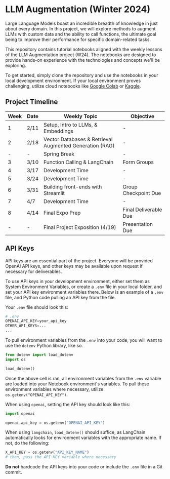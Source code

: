 # LLM Augmentation (Winter 2024)

Large Language Models boast an incredible breadth of knowledge in just about every domain. In this project, we will explore methods to augment LLMs with custom data and the ability to call functions, the ultimate goal being to improve their performance for specific domain-related tasks.

This repository contains tutorial notebooks aligned with the weekly lessons of the LLM Augmentation project (W24). The notebooks are designed to provide hands-on experience with the technologies and concepts we'll be exploring. 

To get started, simply clone the repository and use the notebooks in your local development environment. If your local environment proves challenging, utilize cloud notebooks like [Google Colab](https://colab.research.google.com/) or [Kaggle](https://www.kaggle.com/).

## Project Timeline 

| Week | Date  | Weekly Topic                                     | Objective             |
|------|-------|--------------------------------------------------|-----------------------|
| 1    | 2/11  | Setup, Intro to LLMs, & Embeddings               | -                     |
| 2    | 2/18  | Vector Databases & Retrieval Augmented Generation (RAG) | -              |
| -    | -     | Spring Break                                     | -                     |
| 3    | 3/10  | Function Calling & LangChain                     | Form Groups           |
| 4    | 3/17  | Development Time                                 | -                     |
| 5    | 3/24  | Development Time                                 | -  |
| 6    | 3/31  | Building front-ends with Streamlit        | Group Checkpoint Due |
| 7    | 4/7   | Development Time                                 | -                     |
| 8    | 4/14  | Final Expo Prep                                  | Final Deliverable Due |
| -    | -     | Final Project Exposition (4/19)                  | Presentation Due                     |

## API Keys
API keys are an essential part of the project. Everyone will be provided OpenAI API keys, and other keys may be available upon request if necessary for deliverables.

To use API keys in your development environment, either set them as System Environment Variables, or create a `.env` file in your local folder, and set your API key environment variables there. Below is an example of a `.env` file, and Python code pulling an API key from the file.

Your `.env` file should look this:
```py
# .env
OPENAI_API_KEY=your_api_key
OTHER_API_KEYS=...
...
```

To pull environment variables from the `.env` into your code, you will want to use the `dotenv` Python library, like so.
```py
from dotenv import load_dotenv
import os

load_dotenv()
```

Once the above cell is ran, all environment variables from the `.env` variable are loaded into your Notebook environment's variables. To pull these environment variables where necessary, utilize `os.getenv("OPENAI_API_KEY")`.

When using `openai`, setting the API key should look like this:
```py
import openai

openai.api_key = os.getenv("OPENAI_API_KEY")
```

When using `langchain`, `load_dotenv()` should suffice, as LangChain automatically looks for environment variables with the appropriate name. If not, do the following:
```py
X_API_KEY = os.getenv("API_KEY_NAME")
# then, pass the API KEY variable where necessary
```

__**Do not**__ hardcode the API keys into your code or include the `.env` file in a Git commit.
